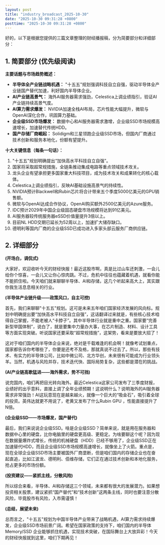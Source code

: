 ```yaml
---
layout: post
title: "industry_broadcast_2025-10-30"
date: "2025-10-30 09:31:28 +0800"
posttime: "2025-10-30 09:31:28 +0800"
---
```


好的，以下是根据您提供的三篇文章整理的财经播报稿，分为简要部分和详细部分：

## 1. 简要部分 (优先级阅读)

**主要话题与市场趋势概述：**

*   **半导体全产业链战略机遇：** "十五五"规划强调科技自立自强，驱动半导体全产业链国产替代加速，利好国内半导体企业。
*   **AI产业链高景气：** 海外AI服务器需求强劲，Celestica上调业绩指引，验证AI产业链持续高景气度。
*   **AI算力需求爆发：** NVIDIA加速全栈AI布局，芯片性能大幅提升，微软与OpenAI深化合作，巩固算力基础。
*   **企业级SSD市场爆发：** 数据中心和AI服务器需求激增，企业级SSD市场规模高速增长，加速替代传统HDD。
*   **国产存储厂商崛起：** Solidigm和三星领跑企业级SSD市场，但国内厂商通过技术创新和服务本地化，份额有望提升。

**十大关键信息（每条一句话）：**

1.  "十五五"规划明确提出“加快高水平科技自立自强”。
2.  国家将采取超常规措施，全链条推动集成电路等重点领域技术攻关。
3.  龙头企业有望承担更多国家重大科技项目，成为技术攻关和成果转化的核心载体。
4.  Celestica上调业绩指引，反映AI基础设施高景气的持续性。
5.  NVIDIA预计Blackwell和Rubin芯片将合计带来五个季度5000亿美元的GPU销售额。
6.  微软与OpenAI达成合作协议，OpenAI购买额外2500亿美元的Azure服务。
7.  IDC预计2029年中国企业级固态硬盘市场规模将达到91亿美元。
8.  AI服务器较传统服务器eSSD价值量提升3倍以上。
9.  目前NL HDD交期已延长为52周以上，加速扩大储存缺口。
10. 德明利等国内厂商的企业级SSD已成功进入多家头部云服务厂商供应链。

## 2. 详细部分

**(开场白，调侃式)**

大家好，欢迎收听今天的财经快报！最近这股市啊，真是比过山车还刺激，一会儿给你个惊喜，一会儿又让你心惊肉跳。不过，危机中往往也蕴藏着机遇，就看你能不能抓住啦。今天咱们就来聊聊半导体、AI和存储，这几个听起来高大上，其实跟你我生活息息相关的行业。

**(半导体产业链升级——政策风口，自主可控)**

首先，我们来聊聊"十五五"规划。这可是未来五年咱们国家经济发展的风向标。规划中明确提出要“加快高水平科技自立自强”，这话翻译过来就是，有些核心技术咱得自己掌握，不能老被人“卡脖子”。其中半导体行业就是重中之重。国家要“完善新型举国体制”，说白了，就是要集中力量办大事，在芯片制造、材料、设计工具等方面实现突破。听说国家还要采取“超常规措施”，这架势，看来是要放大招了！

这对于咱们国内的半导体企业来说，绝对是千载难逢的机会啊！就像考试划重点，国家都告诉你考哪些了，你要是还考不及格，那就真说不过去了。所以，那些有技术、有实力的半导体公司，比如中微公司、北方华创，未来很有可能成为行业领头羊。当然，机遇与风险并存，技术迭代快、国际局势复杂，这些都是潜在的挑战。

**(AI产业链高歌猛进——海外需求，势不可挡)**

说完国内，咱们再把目光转向海外。最近Celestica这家公司发布了三季度财报，业绩好的出乎意料，直接上调了全年业绩预期！这说明什么？说明海外的AI服务器需求非常强劲！AI这玩意现在是越来越火，就像一个巨大的“吸金石”，吸引着全球的投资。英伟达就更不用说了，老黄又发布了什么Rubin GPU ，性能直接提升了N倍。

**(企业级SSD——市场爆发，国产替代)**

最后，我们来说说企业级SSD。啥是企业级SSD？简单来说，就是用在服务器和数据中心里的硬盘，比你电脑里的硬盘更高级、更稳定。为啥要聊这个呢？因为现在数据量爆炸式增长，传统的机械硬盘（HDD）已经不够用了，企业级SSD正在加速替代HDD，而且企业级SSD市场规模高速增长，就像坐上了火箭。重点是，现在全球企业级SSD市场主要被国外厂商垄断，但是咱们国内的存储企业也在奋起直追，比如江波龙、德明利、佰维存储，它们正在通过技术创新和本地化服务，抢占更多的市场份额。

**(投资建议——紧抓主线，分散风险)**

所以综合来看，半导体、AI和存储这三个领域，未来都有很大的发展潜力。如果想投资相关股票，建议紧抓“国产替代”和“技术创新”这两条主线，同时也要注意分散风险，毕竟股市有风险，入市需谨慎！

**(总结，展望未来)**

总而言之，"十五五"规划为中国半导体产业带来了战略机遇，AI算力需求持续爆发，企业级SSD市场前景广阔。希望在国家政策的支持下，咱们国内的半导体Memory/SSD 企业能够抓住机遇，实现技术突破，在国际舞台上大放异彩！今天的财经快报就到这里，咱们下期再见！